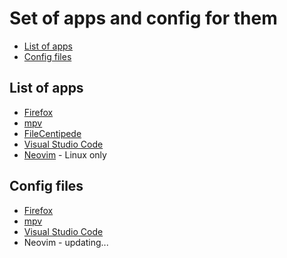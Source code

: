 # Set of apps and config for them

- [List of apps](#list-of-apps)
- [Config files](#config-files)

## List of apps

- [Firefox](https://www.mozilla.org/en-US/firefox/new/)
- [mpv](https://mpv.io)
- [FileCentipede](https://github.com/filecxx/FileCentipede)
- [Visual Studio Code](https://code.visualstudio.com/)
- [Neovim](https://neovim.io/) - Linux only

## Config files

- [Firefox](https://github.com/ngowuys/apps/blob/main/firefox.md)
- [mpv](https://github.com/ngowuys/apps/blob/main/mpv.md)
- [Visual Studio Code](https://github.com/ngowuys/apps/blob/main/vscode.md)
- Neovim - updating...
